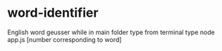 # word-identifier
English word geusser
while in main folder
type from terminal type 
node app.js [number corresponding to word]

